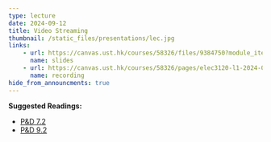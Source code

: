 ```yaml
---
type: lecture
date: 2024-09-12
title: Video Streaming
thumbnail: /static_files/presentations/lec.jpg
links: 
    - url: https://canvas.ust.hk/courses/58326/files/9384750?module_item_id=1427827
      name: slides
    - url: https://canvas.ust.hk/courses/58326/pages/elec3120-l1-2024-09-12-15-00
      name: recording
hide_from_announcments: true
---
```

**Suggested Readings:**
- [P&D 7.2](https://book.systemsapproach.org/data/multimedia.html)
- [P&D 9.2](https://book.systemsapproach.org/applications/multimedia.html)

